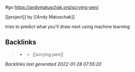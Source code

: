 #go https://andymatuschak.org/scrying-pen/

[[project]] by [[Andy Matuschak]]

tries to predict what you'll draw next using machine learning



## Backlinks

> - [](2021-01-11.md)
>   - [[scrying pen]]

_Backlinks last generated 2022-01-28 07:55:20_
